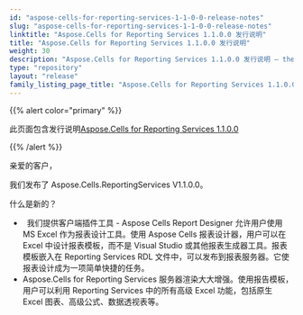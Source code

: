 ```yaml
---
id: "aspose-cells-for-reporting-services-1-1-0-0-release-notes"
slug: "aspose-cells-for-reporting-services-1-1-0-0-release-notes"
linktitle: "Aspose.Cells for Reporting Services 1.1.0.0 发行说明"
title: "Aspose.Cells for Reporting Services 1.1.0.0 发行说明"
weight: 30
description: "Aspose.Cells for Reporting Services 1.1.0.0 发行说明 – the latest updates and fixes."
type: "repository"
layout: "release"
family_listing_page_title: "Aspose.Cells for Reporting Services 1.1.0.0 发行说明"
---
```

{{% alert color="primary" %}} 

此页面包含发行说明[Aspose.Cells for Reporting Services 1.1.0.0](https://releases.aspose.com/cells/reportingservices/new-releases/aspose.cells-for-reporting-services-1.1.0.0/)

{{% /alert %}} 

亲爱的客户，



我们发布了 Aspose.Cells.ReportingServices V1.1.0.0。



什么是新的？



- ` `我们提供客户端插件工具 - Aspose Cells Report Designer 允许用户使用 MS Excel 作为报表设计工具。使用 Aspose Cells 报表设计器，用户可以在 Excel 中设计报表模板，而不是 Visual Studio 或其他报表生成器工具。报表模板嵌入在 Reporting Services RDL 文件中，可以发布到报表服务器。它使报表设计成为一项简单快捷的任务。
-  Aspose.Cells for Reporting Services 服务器渲染大大增强。使用报告模板，用户可以利用 Reporting Services 中的所有高级 Excel 功能，包括原生 Excel 图表、高级公式、数据透视表等。

